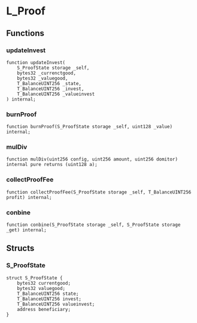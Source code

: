 # L_Proof

## Functions
### updateInvest


```solidity
function updateInvest(
    S_ProofState storage _self,
    bytes32 _currenctgood,
    bytes32 _valuegood,
    T_BalanceUINT256 _state,
    T_BalanceUINT256 _invest,
    T_BalanceUINT256 _valueinvest
) internal;
```

### burnProof


```solidity
function burnProof(S_ProofState storage _self, uint128 _value) internal;
```

### mulDiv


```solidity
function mulDiv(uint256 config, uint256 amount, uint256 domitor) internal pure returns (uint128 a);
```

### collectProofFee


```solidity
function collectProofFee(S_ProofState storage _self, T_BalanceUINT256 profit) internal;
```

### conbine


```solidity
function conbine(S_ProofState storage _self, S_ProofState storage _get) internal;
```

## Structs
### S_ProofState

```solidity
struct S_ProofState {
    bytes32 currentgood;
    bytes32 valuegood;
    T_BalanceUINT256 state;
    T_BalanceUINT256 invest;
    T_BalanceUINT256 valueinvest;
    address beneficiary;
}
```

